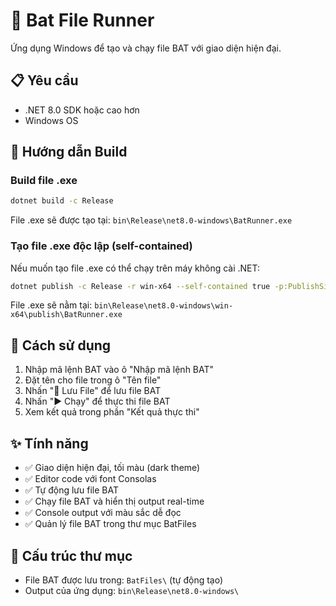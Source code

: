 # 🚀 Bat File Runner

Ứng dụng Windows để tạo và chạy file BAT với giao diện hiện đại.

## 📋 Yêu cầu

- .NET 8.0 SDK hoặc cao hơn
- Windows OS

## 🔨 Hướng dẫn Build

### Build file .exe

```bash
dotnet build -c Release
```

File .exe sẽ được tạo tại: `bin\Release\net8.0-windows\BatRunner.exe`

### Tạo file .exe độc lập (self-contained)

Nếu muốn tạo file .exe có thể chạy trên máy không cài .NET:

```bash
dotnet publish -c Release -r win-x64 --self-contained true -p:PublishSingleFile=true
```

File .exe sẽ nằm tại: `bin\Release\net8.0-windows\win-x64\publish\BatRunner.exe`

## 🎯 Cách sử dụng

1. Nhập mã lệnh BAT vào ô "Nhập mã lệnh BAT"
2. Đặt tên cho file trong ô "Tên file"
3. Nhấn "💾 Lưu File" để lưu file BAT
4. Nhấn "▶️ Chạy" để thực thi file BAT
5. Xem kết quả trong phần "Kết quả thực thi"

## ✨ Tính năng

- ✅ Giao diện hiện đại, tối màu (dark theme)
- ✅ Editor code với font Consolas
- ✅ Tự động lưu file BAT
- ✅ Chạy file BAT và hiển thị output real-time
- ✅ Console output với màu sắc dễ đọc
- ✅ Quản lý file BAT trong thư mục BatFiles

## 📁 Cấu trúc thư mục

- File BAT được lưu trong: `BatFiles\` (tự động tạo)
- Output của ứng dụng: `bin\Release\net8.0-windows\`
